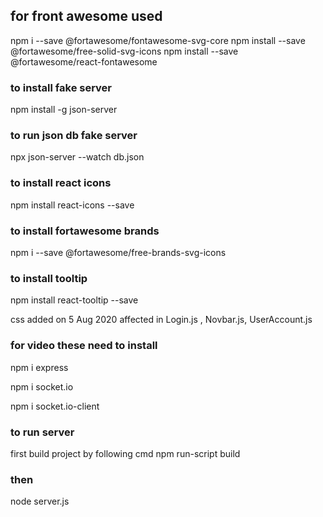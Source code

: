 ## for front awesome used
npm i --save @fortawesome/fontawesome-svg-core
npm install --save @fortawesome/free-solid-svg-icons
npm install --save @fortawesome/react-fontawesome


### to install fake server 
npm install -g json-server

### to run json db fake server
npx json-server --watch db.json

### to install react icons
npm install react-icons --save

### to install fortawesome brands
npm i --save @fortawesome/free-brands-svg-icons

### to install tooltip
npm install react-tooltip --save

css added on 5 Aug 2020 affected in Login.js , Novbar.js, UserAccount.js

### for video these need to install
npm i express

npm i socket.io

npm i socket.io-client

### to run server 
first build project by following cmd
npm run-script build 
### then 
node server.js
